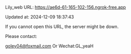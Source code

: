 Lily_web URL: https://ae6d-61-165-102-156.ngrok-free.app

Updated at: 2024-12-09 18:37:43

If you cannot open this URL, the server might be down.

Please contact: 

goley04@foxmail.com Or Wechat:GL_yeaH